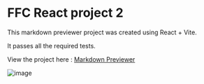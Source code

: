 # FFC React project 2

This markdown previewer project was created using React + Vite.

It passes all the required tests.

View the project here : [Markdown Previewer](https://luke-h42.github.io/ffc-markup-site/)

![image](https://github.com/luke-h42/ffc-markup-site/assets/143758363/bf9960d7-d363-4445-821c-a5e78713cbfe)
